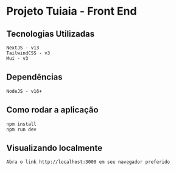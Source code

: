 # Projeto Tuiaia - Front End

## Tecnologias Utilizadas
    NextJS - v13
    TailwindCSS - v3
    Mui - v3

## Dependências

    NodeJS - v16+

## Como rodar a aplicação

    npm install
    npm run dev

## Visualizando localmente
    Abra o link http://localhost:3000 em seu navegador preferido
